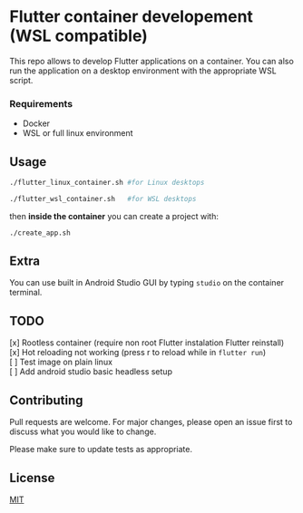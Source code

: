# Flutter container developement (WSL compatible)

This repo allows to develop Flutter applications on a container.
You can also run the application on a desktop environment with the appropriate WSL script.

### Requirements
- Docker
- WSL or full linux environment

## Usage

```bash
./flutter_linux_container.sh #for Linux desktops

./flutter_wsl_container.sh   #for WSL desktops
```
then **inside the container** you can create a project with:

```bash
./create_app.sh
```

## Extra

You can use built in Android Studio GUI by typing `studio` on the container terminal.

## TODO

[x] Rootless container (require non root Flutter instalation Flutter reinstall)  
[x] Hot reloading not working (press r to reload while in `flutter run`)  
[ ] Test image on plain linux  
[ ] Add android studio basic headless setup  


## Contributing
Pull requests are welcome. For major changes, please open an issue first to discuss what you would like to change.

Please make sure to update tests as appropriate.

## License
[MIT](https://choosealicense.com/licenses/mit/)
